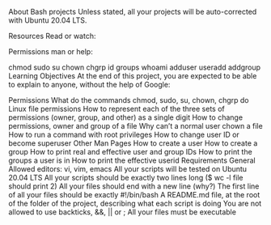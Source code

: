 About Bash projects
Unless stated, all your projects will be auto-corrected with Ubuntu 20.04 LTS.

Resources
Read or watch:

Permissions
man or help:

chmod
sudo
su
chown
chgrp
id
groups
whoami
adduser
useradd
addgroup
Learning Objectives
At the end of this project, you are expected to be able to explain to anyone, without the help of Google:

Permissions
What do the commands chmod, sudo, su, chown, chgrp do
Linux file permissions
How to represent each of the three sets of permissions (owner, group, and other) as a single digit
How to change permissions, owner and group of a file
Why can’t a normal user chown a file
How to run a command with root privileges
How to change user ID or become superuser
Other Man Pages
How to create a user
How to create a group
How to print real and effective user and group IDs
How to print the groups a user is in
How to print the effective userid
Requirements
General
Allowed editors: vi, vim, emacs
All your scripts will be tested on Ubuntu 20.04 LTS
All your scripts should be exactly two lines long ($ wc -l file should print 2)
All your files should end with a new line (why?)
The first line of all your files should be exactly #!/bin/bash
A README.md file, at the root of the folder of the project, describing what each script is doing
You are not allowed to use backticks, &&, || or ;
All your files must be executable
